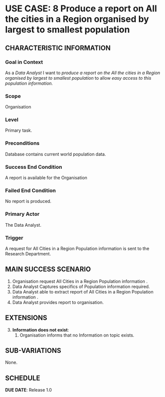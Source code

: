 # USE CASE: 8 Produce a report on All the cities in a Region organised by largest to smallest population

## CHARACTERISTIC INFORMATION

### Goal in Context

As a *Data Analyst* I want to *produce a report on the All the cities in a Region organised by largest to smallest population* to allow *easy access to this population information.*

### Scope

Organisation

### Level

Primary task.

### Preconditions

Database contains current world population data.

### Success End Condition

A report is available for the Organisation

### Failed End Condition

No report is produced.

### Primary Actor

The Data Analyst.

### Trigger

A request for All Cities in a Region Population information is sent to the Research Department.

## MAIN SUCCESS SCENARIO

1. Organisation request All Cities in a Region Population information .
2. Data Analyst Captures specifics of Population information required.
3. Data Analyst able to extract report of All Cities in a Region Population information .
4. Data Analyst provides report to organisation.


## EXTENSIONS

3. **Information does not exist**:
   1. Organisation informs that no Information on topic exists.

## SUB-VARIATIONS

None.

## SCHEDULE

**DUE DATE**: Release 1.0
